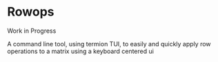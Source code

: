 # Rowops

Work in Progress

A command line tool, using termion TUI, to easily and quickly apply row operations to a matrix using a keyboard centered ui
